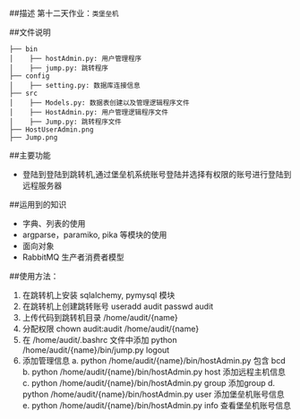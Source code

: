 ##描述
第十二天作业：`类堡垒机`


##文件说明

    ├── bin
    │    ├── hostAdmin.py: 用户管理程序
    │    ├── jump.py: 跳转程序
    ├── config
    │    ├── setting.py: 数据库连接信息
    ├── src
    │    ├── Models.py: 数据表创建以及管理逻辑程序文件
    │    ├── HostAdmin.py: 用户管理逻辑程序文件
    │    ├── Jump.py: 跳转程序文件
    ├── HostUserAdmin.png
    ├── Jump.png
         
            
##主要功能

* 登陆到登陆到跳转机,通过堡垒机系统账号登陆并选择有权限的账号进行登陆到远程服务器
    
##运用到的知识
* 字典、列表的使用
* argparse，paramiko, pika 等模块的使用
* 面向对象
* RabbitMQ 生产者消费者模型

##使用方法：
1. 在跳转机上安装 sqlalchemy, pymysql 模块
2. 在跳转机上创建跳转账号
useradd audit
passwd audit
3. 上传代码到跳转机目录 /home/audit/{name}
4. 分配权限
chown audit:audit /home/audit/{name}
5. 在 /home/audit/.bashrc 文件中添加
python /home/audit/{name}/bin/jump.py
logout
6. 添加管理信息
a. python /home/audit/{name}/bin/hostAdmin.py        包含 bcd
b. python /home/audit/{name}/bin/hostAdmin.py host   添加远程主机信息
c. python /home/audit/{name}/bin/hostAdmin.py group  添加group
d. python /home/audit/{name}/bin/hostAdmin.py user   添加堡垒机账号信息
e. python /home/audit/{name}/bin/hostAdmin.py info   查看堡垒机账号信息
            
            
            
       
    
            
           
    